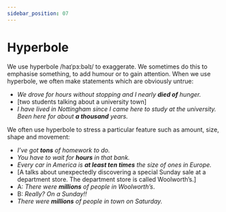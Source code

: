 ```yaml
---
sidebar_position: 07
---
```


# Hyperbole

We use hyperbole /haɪˈpɜ:bəlɪ/ to exaggerate. We sometimes do this to emphasise something, to add humour or to gain attention. When we use hyperbole, we often make statements which are obviously untrue:

- *We drove for hours without stopping and I nearly **died of** hunger.*
- \[two students talking about a university town\]
- *I have lived in Nottingham since I came here to study at the university. Been here for about **a thousand** years.*

We often use hyperbole to stress a particular feature such as amount, size, shape and movement:

- *I’ve got **tons** of homework to do.*
- *You have to wait for **hours** in that bank.*
- *Every car in America is **at least ten times** the size of ones in Europe.*
- \[A talks about unexpectedly discovering a special Sunday sale at a department store. The department store is called Woolworth’s.\]
- A: *There were **millions** of people in Woolworth’s*.
- B: *Really? On a Sunday!!*
- *There were **millions** of people in town on Saturday.*
